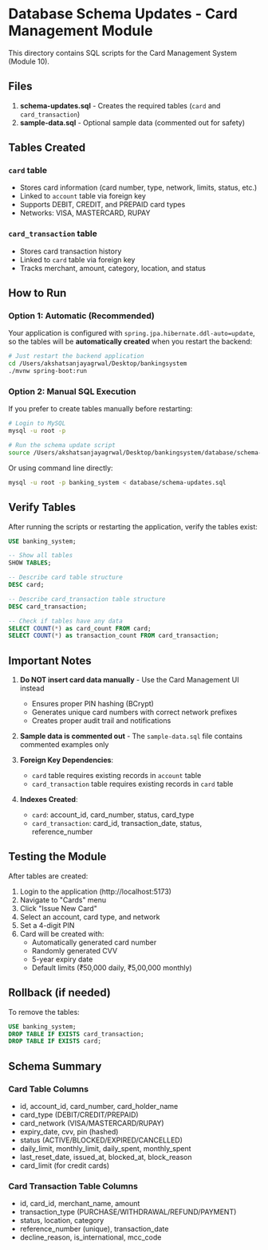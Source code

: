 # Database Schema Updates - Card Management Module

This directory contains SQL scripts for the Card Management System (Module 10).

## Files

1. **schema-updates.sql** - Creates the required tables (`card` and `card_transaction`)
2. **sample-data.sql** - Optional sample data (commented out for safety)

## Tables Created

### `card` table
- Stores card information (card number, type, network, limits, status, etc.)
- Linked to `account` table via foreign key
- Supports DEBIT, CREDIT, and PREPAID card types
- Networks: VISA, MASTERCARD, RUPAY

### `card_transaction` table
- Stores card transaction history
- Linked to `card` table via foreign key
- Tracks merchant, amount, category, location, and status

## How to Run

### Option 1: Automatic (Recommended)
Your application is configured with `spring.jpa.hibernate.ddl-auto=update`, so the tables will be **automatically created** when you restart the backend:

```bash
# Just restart the backend application
cd /Users/akshatsanjayagrwal/Desktop/bankingsystem
./mvnw spring-boot:run
```

### Option 2: Manual SQL Execution
If you prefer to create tables manually before restarting:

```bash
# Login to MySQL
mysql -u root -p

# Run the schema update script
source /Users/akshatsanjayagrwal/Desktop/bankingsystem/database/schema-updates.sql
```

Or using command line directly:
```bash
mysql -u root -p banking_system < database/schema-updates.sql
```

## Verify Tables

After running the scripts or restarting the application, verify the tables exist:

```sql
USE banking_system;

-- Show all tables
SHOW TABLES;

-- Describe card table structure
DESC card;

-- Describe card_transaction table structure
DESC card_transaction;

-- Check if tables have any data
SELECT COUNT(*) as card_count FROM card;
SELECT COUNT(*) as transaction_count FROM card_transaction;
```

## Important Notes

1. **Do NOT insert card data manually** - Use the Card Management UI instead
   - Ensures proper PIN hashing (BCrypt)
   - Generates unique card numbers with correct network prefixes
   - Creates proper audit trail and notifications

2. **Sample data is commented out** - The `sample-data.sql` file contains commented examples only

3. **Foreign Key Dependencies**:
   - `card` table requires existing records in `account` table
   - `card_transaction` table requires existing records in `card` table

4. **Indexes Created**:
   - `card`: account_id, card_number, status, card_type
   - `card_transaction`: card_id, transaction_date, status, reference_number

## Testing the Module

After tables are created:

1. Login to the application (http://localhost:5173)
2. Navigate to "Cards" menu
3. Click "Issue New Card"
4. Select an account, card type, and network
5. Set a 4-digit PIN
6. Card will be created with:
   - Automatically generated card number
   - Randomly generated CVV
   - 5-year expiry date
   - Default limits (₹50,000 daily, ₹5,00,000 monthly)

## Rollback (if needed)

To remove the tables:

```sql
USE banking_system;
DROP TABLE IF EXISTS card_transaction;
DROP TABLE IF EXISTS card;
```

## Schema Summary

### Card Table Columns
- id, account_id, card_number, card_holder_name
- card_type (DEBIT/CREDIT/PREPAID)
- card_network (VISA/MASTERCARD/RUPAY)
- expiry_date, cvv, pin (hashed)
- status (ACTIVE/BLOCKED/EXPIRED/CANCELLED)
- daily_limit, monthly_limit, daily_spent, monthly_spent
- last_reset_date, issued_at, blocked_at, block_reason
- card_limit (for credit cards)

### Card Transaction Table Columns
- id, card_id, merchant_name, amount
- transaction_type (PURCHASE/WITHDRAWAL/REFUND/PAYMENT)
- status, location, category
- reference_number (unique), transaction_date
- decline_reason, is_international, mcc_code
